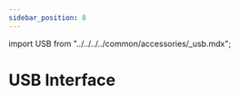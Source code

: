 ```yaml
---
sidebar_position: 8
---
```


import USB from "../../../../common/accessories/\_usb.mdx";

# USB Interface

<USB product="ROCK 5A" model="rock-5a" usb_dev="sda" usb_dev_img="/img/rock5a/rock5a-lsblk-usb.webp" usb_dev_sd_read_time="1.31635 s" usb_dev_sd_read_speed="79.7 MB/s" usb_dev_sd_write_time="2.86056 s" usb_dev_sd_write_speed="36.7 MB/s" />
